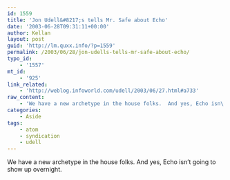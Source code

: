```yaml
---
id: 1559
title: 'Jon Udell&#8217;s tells Mr. Safe about Echo'
date: '2003-06-28T09:31:11+00:00'
author: Kellan
layout: post
guid: 'http://lm.quxx.info/?p=1559'
permalink: /2003/06/28/jon-udells-tells-mr-safe-about-echo/
typo_id:
    - '1557'
mt_id:
    - '925'
link_related:
    - 'http://weblog.infoworld.com/udell/2003/06/27.html#a733'
raw_content:
    - 'We have a new archetype in the house folks.  And yes, Echo isn\''t going to show up overnight.'
categories:
    - Aside
tags:
    - atom
    - syndication
    - udell
---
```


We have a new archetype in the house folks. And yes, Echo isn’t going to show up overnight.